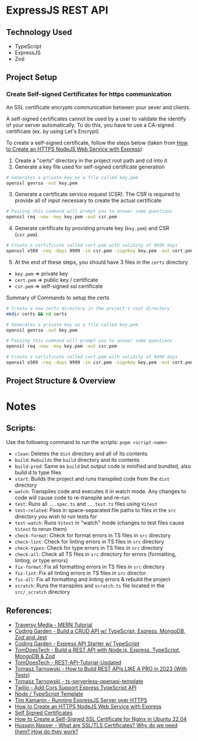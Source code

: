 # ExpressJS REST API

## Technology Used

- TypeScript
- ExpressJS
- Zod

## Project Setup

### Create Self-signed Certificates for https communication

An SSL certificate encrypts communication between your sever and clients.

A self-signed certificates cannot be used by a user to validate the identify of your server automatically. To do this, you have to use a CA-signed certificate (ex. by using Let's Encrypt)

To create a self-signed certificate, follow the steps below (taken from [How to Create an HTTPS NodeJS Web Service with Express](https://adamtheautomator.com/https-nodejs/#Creating_an_SSL_Certificate)):

1. Create a "certs" directory in the project root path and cd into it
2. Generate a key file used for self-signed certificate generation

```bash
# Generates a private key as a file called key.pem
openssl genrsa -out key.pem
```

3. Generate a certificate service request (CSR). The CSR is required to provide all of input necessary to create the actual certificate

```bash
# Passing this command will prompt you to answer some questions
openssl req -new -key key.pem -out csr.pem
```

4. Generate certificate by providing private key (`key.pem`) and CSR (`csr.pem`).

```bash
# Create a certificate called cert.pem with validity of 9999 days
openssl x509 -req -days 9999 -in csr.pem -signkey key.pem -out cert.pem
```

5. At the end of these steps, you should have 3 files in the `certs` directory

- `key.pem` => private key
- `cert.pem` => public key / certificate
- `csr.pem` => self-signed ssl certificate

Summary of Commands to setup the certs

```bash
# Create a new certs directory in the project's root directory
mkdir certs && cd certs

# Generates a private key as a file called key.pem
openssl genrsa -out key.pem

# Passing this command will prompt you to answer some questions
openssl req -new -key key.pem -out csr.pem

# Create a certificate called cert.pem with validity of 9999 days
openssl x509 -req -days 9999 -in csr.pem -signkey key.pem -out cert.pem
```

## Project Structure & Overview

# Notes

## Scripts:

Use the following command to run the scripts:
`pnpm <script-name>`

- `clean`: Deletes the `dist` directory and all of its contents
- `build`: `Rebuilds` the `build` directory and its contents
- `build-prod`: Same as `build` but output code is minified and bundled, also build d.ts type files
- `start`: Builds the project and runs transpiled code from the `dist` directory
- `watch`: Transpiles code and executes it in watch mode. Any changes to code will cause code to re-transpile and re-run.
- `test`: Runs all `...spec.ts` and `...test.ts` files using `Vitest`
- `test-related`: Pass in space-separated file paths to files in the `src` directory you wish to run tests for
- `test-watch`: Runs `Vitest` in "watch" mode (changes to test files cause `Vitest` to rerun them)
- `check-format`: Check for format errors in TS files in `src` directory
- `check-lint`: Check for linting errors in TS files in `src` directory
- `check-types`: Check for type errors in TS files in `src` directory
- `check-all`: Check all TS files in `src` directory for errors (formatting, linting, or type errors)
- `fix-format`: Fix all formatting errors in TS files in `src` directory
- `fix-lint`: Fix all linting errors in TS files in `src` director
- `fix-all`: Fix all formatting and linting errors & rebuild the project
- `scratch`: Runs the transpiles and `scratch.ts` file located in the `src/_scratch` directory

## References:

- [Traversy Media - MERN Tutorial](https://github.com/bradtraversy/mern-tutorial)
- [Coding Garden - Build a CRUD API w/ TypeScript, Express, MongoDB, Zod and Jest](https://youtu.be/vDLE8hqzA8I)
- [Coding Garden - Express API Starter w/ TypeScript](https://github.com/CodingGarden/intro-to-typescript/tree/examples/examples/express-api)
- [TomDoesTech - Build a REST API with Node.js, Express, TypeScript, MongoDB & Zod](https://youtu.be/BWUi6BS9T5Y)
- [TomDoesTech - REST-API-Tutorial-Updated](https://github.com/TomDoesTech/REST-API-Tutorial-Updated)
- [Tomasz Tarnowski - How to Build REST APIs LIKE A PRO in 2023 (With Tests)](https://youtu.be/Ky-5AVA5o4s)
- [Tomasz Tarnowski - ts-serverless-openapi-template](https://github.com/ttarnowski/ts-serverless-openapi-template)
- [Twilio - Add Cors Support Express TypeScript API](https://www.twilio.com/blog/add-cors-support-express-typescript-api)
- [Node / TypeScript Template](https://github.com/pszponder/template_node-ts)
- [Tim Kamanin - Running ExpressJS Server over HTTPS](https://timonweb.com/javascript/running-expressjs-server-over-https/)
- [How to Create an HTTPS NodeJS Web Service with Express](https://adamtheautomator.com/https-nodejs/)
- [Self Signed Certificates](https://www.youtube.com/watch?v=Qg5ghpiEHm0)
- [How to Create a Self-Signed SSL Certificate for Nginx in Ubuntu 22.04](https://www.digitalocean.com/community/tutorials/how-to-create-a-self-signed-ssl-certificate-for-nginx-in-ubuntu-22-04)
- [Hussein Nasser - What are SSL/TLS Certificates? Why do we need them? How do they work?](https://www.youtube.com/watch?v=r1nJT63BFQ0)
